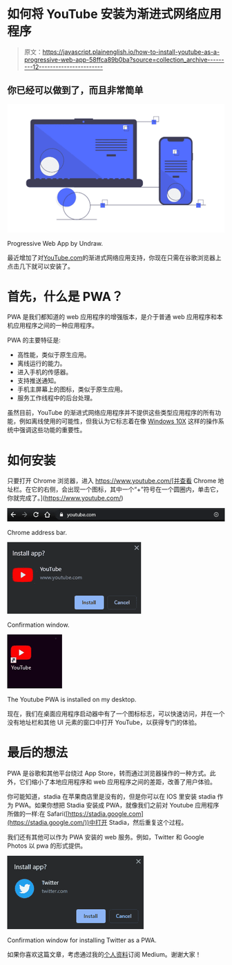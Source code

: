 # 如何将 YouTube 安装为渐进式网络应用程序

> 原文：<https://javascript.plainenglish.io/how-to-install-youtube-as-a-progressive-web-app-58ffca89b0ba?source=collection_archive---------12----------------------->

## 你已经可以做到了，而且非常简单

![](img/6f9479287adea247d448f8e72658ad72.png)

Progressive Web App by Undraw.

最近增加了对[YouTube.com](http://youtube.com/)的渐进式网络应用支持，你现在只需在谷歌浏览器上点击几下就可以安装了。

# 首先，什么是 PWA？

PWA 是我们都知道的 web 应用程序的增强版本，是介于普通 web 应用程序和本机应用程序之间的一种应用程序。

PWA 的主要特征是:

*   高性能，类似于原生应用。
*   离线运行的能力。
*   进入手机的传感器。
*   支持推送通知。
*   手机主屏幕上的图标，类似于原生应用。
*   服务工作线程中的后台处理。

虽然目前，YouTube 的渐进式网络应用程序并不提供这些类型应用程序的所有功能，例如离线使用的可能性，但我认为它标志着在像 [Windows 10X](https://www.windowscentral.com/windows-10x) 这样的操作系统中强调这些功能的重要性。

# 如何安装

只要打开 Chrome 浏览器，进入 https://www.youtube.com/[并查看 Chrome 地址栏。在它的右侧，会出现一个图标，其中一个“+”符号在一个圆圈内，单击它，你就完成了。](https://www.youtube.com/)

![](img/678209356d59f9e8280c162bcde5efe6.png)

Chrome address bar.

![](img/3333ee04007a4931adaf4174971111a0.png)

Confirmation window.

![](img/a18e66fb20f66dcb930cc3bd90d12c49.png)

The Youtube PWA is installed on my desktop.

现在，我们在桌面应用程序启动器中有了一个图标标志，可以快速访问，并在一个没有地址栏和其他 UI 元素的窗口中打开 YouTube，以获得专门的体验。

# 最后的想法

PWA 是谷歌和其他平台绕过 App Store，转而通过浏览器操作的一种方式。此外，它们缩小了本地应用程序和 web 应用程序之间的差距，改善了用户体验。

你可能知道，stadia 在苹果商店里是没有的，但是你可以在 IOS 里安装 stadia 作为 PWA。如果你想把 Stadia 安装成 PWA，就像我们之前对 Youtube 应用程序所做的一样:在 Safari([https://stadia.google.com](https://stadia.google.com/))中打开 Stadia，然后重复这个过程。

我们还有其他可以作为 PWA 安装的 web 服务。例如，Twitter 和 Google Photos 以 pwa 的形式提供。

![](img/afeb5851e72d73150971824d171d5753.png)

Confirmation window for installing Twitter as a PWA.

如果你喜欢这篇文章，考虑通过我的[个人资料](https://kesk.medium.com/membership)订阅 Medium。谢谢大家！